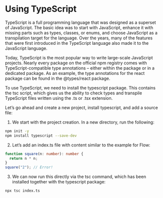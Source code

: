 # Using TypeScript

TypeScript is a full programming language that was designed as a superset of JavaScript. The basic idea was to start with JavaScript, enhance it with missing parts such as types, classes, or enums, and choose JavaScript as a transpilation target for the language. Over the years, many of the features that were first introduced in the TypeScript language also made it to the JavaScript language.

Today, TypeScript is the most popular way to write large-scale JavaScript projects. Nearly every package on the official npm registry comes with TypeScript-compatible type annotations – either within the package or in a dedicated package. As an example, the type annotations for the react package can be found in the @types/react package.

To use TypeScript, we need to install the typescript package. This contains the tsc script, which gives us the ability to check types and transpile TypeScript files written using the .ts or .tsx extension.

Let’s go ahead and create a new project, install typescript, and add a source file:

1. We start with the project creation. In a new directory, run the following:
```bash
npm init -y
npm install typescript --save-dev
```
2. Let’s add an index.ts file with content similar to the example for Flow:
```typescript
function square(n: number): number {
  return n * n;
}
square("2"); // Error!
```
3. We can now run this directly via the tsc command, which has been installed together with the typescript package:

```bash
npx tsc index.ts
```

